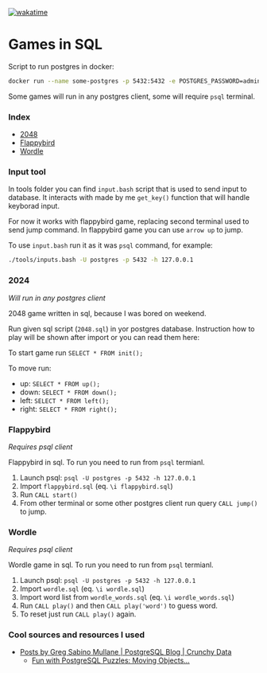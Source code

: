 [![wakatime](https://wakatime.com/badge/user/9fe7f760-f7ae-4acf-9bf7-44634e56b55a/project/d59d4499-b38c-4a54-bc55-e32a8e1b603a.svg)](https://wakatime.com/badge/user/9fe7f760-f7ae-4acf-9bf7-44634e56b55a/project/d59d4499-b38c-4a54-bc55-e32a8e1b603a)

# Games in SQL

Script to run postgres in docker:

```bash
docker run --name some-postgres -p 5432:5432 -e POSTGRES_PASSWORD=admin -d postgres
```

Some games will run in any postgres client, some will require `psql` terminal.

### Index

- [2048](#2048)
- [Flappybird](#flappybird)
- [Wordle](#wordle)

### Input tool

In tools folder you can find `input.bash` script that is used to send input to database.
It interacts with made by me `get_key()` function that will handle keyborad input.

For now it works with flappybird game, replacing second terminal used to send jump command.
In flappybird game you can use `arrow up` to jump.

To use `input.bash` run it as it was `psql` command, for example:

```bash
./tools/inputs.bash -U postgres -p 5432 -h 127.0.0.1
```

### 2024

_Will run in any postgres client_

2048 game written in sql, because I was bored on weekend.

Run given sql script (`2048.sql`) in yor postgres database. Instruction how to play will be shown after import or you can read them here:

To start game run `SELECT * FROM init();`

To move run:

- up: `SELECT * FROM up();`
- down: `SELECT * FROM down();`
- left: `SELECT * FROM left();`
- right: `SELECT * FROM right();`

### Flappybird

_Requires psql client_

Flappybird in sql. To run you need to run from `psql` termianl.

1. Launch psql: `psql -U postgres -p 5432 -h 127.0.0.1`
2. Import `flappybird.sql` (eq. `\i flappybird.sql`)
3. Run `CALL start()`
4. From other terminal or some other postgres client run query `CALL jump()` to jump.

### Wordle

_Requires psql client_

Wordle game in sql. To run you need to run from `psql` termianl.

1. Launch psql: `psql -U postgres -p 5432 -h 127.0.0.1`
2. Import `wordle.sql` (eq. `\i wordle.sql`)
3. Import word list from `wordle_words.sql` (eq. `\i wordle_words.sql`)
4. Run `CALL play()` and then `CALL play('word')` to guess word.
5. To reset just run `CALL play()` again.

### Cool sources and resources I used

- [Posts by Greg Sabino Mullane | PostgreSQL Blog | Crunchy Data](https://www.crunchydata.com/blog/author/greg-sabino-mullane)
  - [Fun with PostgreSQL Puzzles: Moving Objects...](https://www.crunchydata.com/blog/fun-with-postgresql-puzzles-moving-objects-with-arrays-sequences-and-aggregates)
